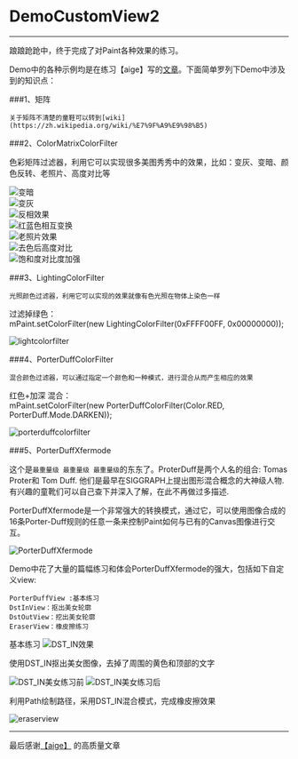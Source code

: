 # DemoCustomView2
---

踉踉跄跄中，终于完成了对Paint各种效果的练习。

Demo中的各种示例均是在练习【aige】写的[文章](http://blog.csdn.net/aigestudio/article/details/41316141)。下面简单罗列下Demo中涉及到的知识点：<br>

###1、矩阵

`关于矩阵不清楚的童鞋可以转到[wiki](https://zh.wikipedia.org/wiki/%E7%9F%A9%E9%98%B5)`

###2、ColorMatrixColorFilter

色彩矩阵过滤器，利用它可以实现很多美图秀秀中的效果，比如：变灰、变暗、颜色反转、老照片、高度对比等

![变暗](https://github.com/LeeeYou/DemoCustomView2/blob/master/effectPicture/colormatrix_%E5%8F%98%E6%9A%97.png)<br>
![变灰](https://github.com/LeeeYou/DemoCustomView2/blob/master/effectPicture/colormatrix_%E5%8F%98%E7%81%B0.png)<br>
![反相效果](https://github.com/LeeeYou/DemoCustomView2/blob/master/effectPicture/colormatrix_%E5%8F%8D%E7%9B%B8.png)<br>
![红蓝色相互变换](https://github.com/LeeeYou/DemoCustomView2/blob/master/effectPicture/colormatrix_%E7%BA%A2%E8%93%9D%E8%89%B2%E4%BA%92%E7%9B%B8%E5%8F%98%E6%8D%A2.png)<br>
![老照片效果](https://github.com/LeeeYou/DemoCustomView2/blob/master/effectPicture/lightcolorfilter.png)<br>
![去色后高度对比](https://github.com/LeeeYou/DemoCustomView2/blob/master/effectPicture/colormatrix_%E5%8E%BB%E8%89%B2%E5%90%8E%E9%AB%98%E5%BA%A6%E5%AF%B9%E6%AF%94.png)<br>
![饱和度对比度加强](https://github.com/LeeeYou/DemoCustomView2/blob/master/effectPicture/colormatrix_%E9%A5%B1%E5%92%8C%E5%BA%A6%E5%AF%B9%E6%AF%94%E5%BA%A6%E5%8A%A0%E5%BC%BA.png)<br>

###3、LightingColorFilter

`光照颜色过滤器，利用它可以实现的效果就像有色光照在物体上染色一样`

过滤掉绿色：<br>
mPaint.setColorFilter(new LightingColorFilter(0xFFFF00FF, 0x00000000));
 
![lightcolorfilter](https://github.com/LeeeYou/DemoCustomView2/blob/master/effectPicture/lightcolorfilter.png)


###4、PorterDuffColorFilter

`混合颜色过滤器，可以通过指定一个颜色和一种模式，进行混合从而产生相应的效果`

红色+加深 混合：<br>
mPaint.setColorFilter(new PorterDuffColorFilter(Color.RED, PorterDuff.Mode.DARKEN));

![porterduffcolorfilter](https://github.com/LeeeYou/DemoCustomView2/blob/master/effectPicture/porterduffcolorfilter.png)


###5、PorterDuffXfermode

这个是`最重量级 最重量级 最重量级`的东东了。ProterDuff是两个人名的组合: Tomas Proter和 Tom Duff. 他们是最早在SIGGRAPH上提出图形混合概念的大神级人物.有兴趣的童靴们可以自己查下并深入了解，在此不再做过多描述.

PorterDuffXfermode是一个非常强大的转换模式，通过它，可以使用图像合成的16条Porter-Duff规则的任意一条来控制Paint如何与已有的Canvas图像进行交互。

![PorterDuffXfermode](https://github.com/LeeeYou/DemoCustomView2/blob/master/effectPicture/porterduffxfermode2.png)

Demo中花了大量的篇幅练习和体会PorterDuffXfermode的强大，包括如下自定义view:
>
    PorterDuffView :基本练习
    DstInView：抠出美女轮廓
    DstOutView：挖出美女轮廓
    EraserView：橡皮擦练习
    
基本练习
![DST_IN效果](https://github.com/LeeeYou/DemoCustomView2/blob/master/effectPicture/porterduffxfermode.png)


使用DST_IN抠出美女图像，去掉了周围的黄色和顶部的文字

![DST_IN美女练习前](https://github.com/LeeeYou/DemoCustomView2/blob/master/effectPicture/dst_in_%E7%BE%8E%E5%A5%B3%E7%BB%83%E4%B9%A0_%E5%89%8D.png)
![DST_IN美女练习后](https://github.com/LeeeYou/DemoCustomView2/blob/master/effectPicture/dst_in_%E7%BE%8E%E5%A5%B3%E7%BB%83%E4%B9%A0_%E5%90%8E.png)


利用Path绘制路径，采用DST_IN混合模式，完成橡皮擦效果

![eraserview](https://github.com/LeeeYou/DemoCustomView2/blob/master/effectPicture/eraserview.png)


---

最后感谢[【aige】](http://blog.csdn.net/aigestudio/article/details/41316141) 的高质量文章